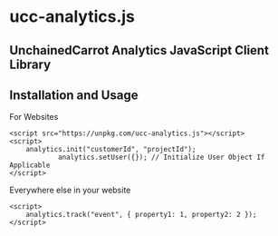 # ucc-analytics.js

## UnchainedCarrot Analytics JavaScript Client Library

Installation and Usage
----------------------

For Websites

    <script src="https://unpkg.com/ucc-analytics.js"></script>
    <script>
        analytics.init("customerId", "projectId");
				analytics.setUser({}); // Initialize User Object If Applicable
    </script>

Everywhere else in your website

    <script>
        analytics.track("event", { property1: 1, property2: 2 });
    </script>
